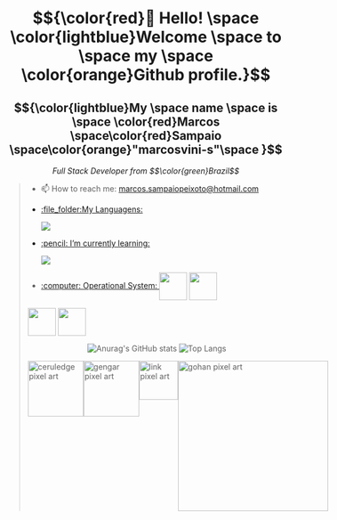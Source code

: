 <body>
  <h1 align="center">$${\color{red}👋 Hello! \space \color{lightblue}Welcome \space to \space my \space \color{orange}Github profile.}$$</h1>
  <h2 align="center">$${\color{lightblue}My \space name \space is \space \color{red}Marcos \space\color{red}Sampaio \space\color{orange}"marcosvini-s"\space }$$</h2>
  <p align="center"><i>Full Stack Developer from $$\color{green}Brazil$$</i></p>
  <blockquote>
  <ul>
    <li>
      <p>📫 How to reach me: <a href="mailto:marcos.sampaiopeixoto@hotmail.com">marcos.sampaiopeixoto@hotmail.com</p>
    </li>
    <li>
      <p>:file_folder:My Languagens:</p>
              <img src="https://skillicons.dev/icons?i=git,github,html,css,js,nodejs,figma" />
  </p>
    </li>
    <li>
      <p>:pencil: I’m currently learning:</p>
      <img src="https://skillicons.dev/icons?i=react,typescript,php" />
    </li>
    <li>
      <p>:computer: Operational System: 
      <img align="center" width="50px" src="https://skillicons.dev/icons?i=windows" /></a>
      <img align="center" width="50px" src="https://skillicons.dev/icons?i=apple" /></a>
</p>
    </li>
  </ul>
    <p float="right">
      <a href="https://www.instagram.com/marcosvini_s/"><img align="center" width="50px" src="https://skillicons.dev/icons?i=instagram" /></a>
      <a href="discord.com/marcosvini#3608"><img align="center" width="50px" src="https://skillicons.dev/icons?i=discord" /></a>
      </p>
    <div align="center">
      
![Anurag's GitHub stats](https://github-readme-stats.vercel.app/api?username=marcosvini-s&show_icons=true&theme=github_dark)
![Top Langs](https://github-readme-stats.vercel.app/api/top-langs/?username=marcosvini-s&layout=compact&theme=github_dark)
    </div>

  <div style="display: flex;">
      <img float="left" width="100px" alt="ceruledge pixel art" src="https://preview.redd.it/i-made-ceruledge-an-animated-gen-5-pokemon-sprite-v0-luz7ee3fvxr91.gif?width=500&auto=webp&s=2531ad4368944a01e0a520d658e18eff4ce10906" />
      <img float="left" width="100px" alt="gengar pixel art" src="https://i.pinimg.com/originals/66/36/d3/6636d37ba22a391c6353b1436a81f656.gif" />
      <img float="left" width="70px" alt="link pixel art" src="https://64.media.tumblr.com/57c835432773620c767efa69f5d31765/tumblr_mgqnlg3Eht1qmxcsxo1_500.gif" />
      <img align="bottom" float="center" width="270px" alt="gohan pixel art" src="https://media.tenor.com/DcCtcHvqoMUAAAAj/gohan.gif"/>  
  </div>
  </blockquote>



  
</body>

  <!--
**marcosvini-s/marcosvini-s** is a ✨ _special_ ✨ repository because its `README.md` (this file) appears on your GitHub profile.

Here are some ideas to get you started:

- 🔭 I’m currently working on ...
- 🌱 I’m currently learning ...
- 👯 I’m looking to collaborate on ...
- 🤔 I’m looking for help with ...
- 💬 Ask me about ...
- 📫 How to reach me: ...
- 😄 Pronouns: ...
- ⚡ Fun fact: ...
-->
